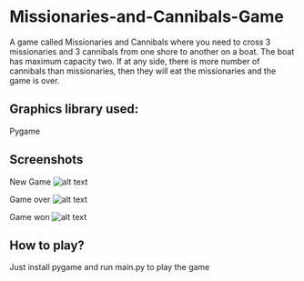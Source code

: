 # Missionaries-and-Cannibals-Game
A game called Missionaries and Cannibals where you need to cross 3 missionaries and 3 cannibals from one shore to another on a boat. The boat has maximum capacity two. If at any side, there is more number of cannibals than missionaries, then they will eat the missionaries and the game is over. 

## Graphics library used:
Pygame

## Screenshots
New Game
![alt text](https://raw.githubusercontent.com/ayushkumarshah/Missionaries-and-Cannibals-Game/tree/master/screenshots/newgame.png)

Game over
![alt text](https://raw.githubusercontent.com/ayushkumarshah/Missionaries-and-Cannibals-Game//tree/master/screenshots/gameover.png)

Game won
![alt text](https://raw.githubusercontent.com/ayushkumarshah/Missionaries-and-Cannibals-Game/tree/master/screenshots/gamewon.png)

## How to play?
Just install pygame and run main.py to play the game
